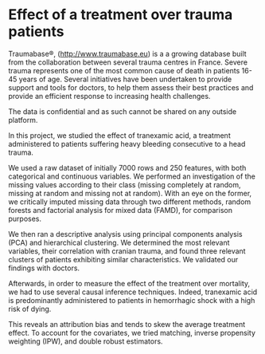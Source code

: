 # Effect of a treatment over trauma patients


Traumabase®, (http://www.traumabase.eu) is a a growing database built from the collaboration between several trauma centres in France.
Severe trauma represents one of the most common cause of death in patients 16-45 years of age. Several initiatives have been undertaken to provide
support and tools for doctors, to help them assess their best practices and provide an efficient response to increasing health challenges.

The data is confidential and as such cannot be shared on any outside platform.

In this project, we studied the effect of tranexamic acid, a treatment administered to patients suffering heavy bleeding consecutive to a head trauma.

We used a raw dataset of initially 7000 rows and 250 features, with both categorical and continuous variables. We performed an investigation 
of the missing values according to their class (missing completely at random, missing at random and missing not at random).
With an eye on the former, we critically imputed missing data through two different methods, random forests and factorial analysis for mixed data (FAMD), for comparison purposes. 

We then ran a descriptive analysis using principal components analysis (PCA) and hierarchical clustering. We determined the most relevant variables, their correlation with cranian trauma,
and found three relevant clusters of patients exhibiting similar characteristics. We validated our findings with doctors.

Afterwards, in order to measure the effect of the treatment over mortality, we had to use several causal inference techniques. 
Indeed, tranexamic acid is predominantly administered to patients in hemorrhagic shock with a high risk of dying. 

This reveals an attribution bias and tends to skew the average treatment effect.
To account for the covariates, we tried matching, inverse propensity weighting (IPW), and double robust estimators.


